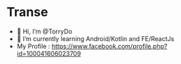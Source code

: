 # Transe
- 👋 Hi, I’m @TorryDo
- 🌱 I’m currently learning Android/Kotlin and FE/ReactJs
- My Profile : https://www.facebook.com/profile.php?id=100041606023709


